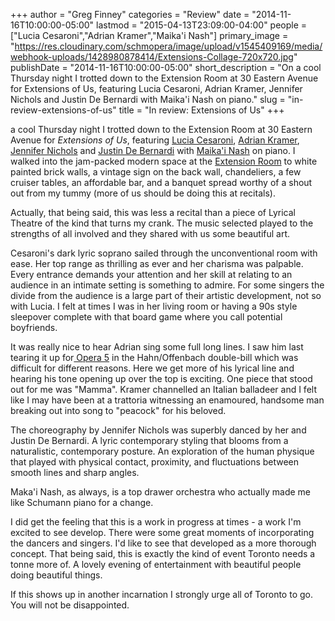 +++
author = "Greg Finney"
categories = "Review"
date = "2014-11-16T10:00:00-05:00"
lastmod = "2015-04-13T23:09:00-04:00"
people = ["Lucia Cesaroni","Adrian Kramer","Maika'i Nash"]
primary_image = "https://res.cloudinary.com/schmopera/image/upload/v1545409169/media/webhook-uploads/1428980878414/Extensions-Collage-720x720.jpg"
publishDate = "2014-11-16T10:00:00-05:00"
short_description = "On a cool Thursday night I trotted down to the Extension Room at 30 Eastern Avenue for Extensions of Us, featuring Lucia Cesaroni, Adrian Kramer, Jennifer Nichols and Justin De Bernardi with Maika&#039;i Nash on piano."
slug = "in-review-extensions-of-us"
title = "In review: Extensions of Us"
+++

 a cool Thursday night I trotted down to the Extension Room at 30 Eastern Avenue for _Extensions of Us_, featuring [Lucia Cesaroni](http://luciacesaroni.com/), [Adrian Kramer](https://twitter.com/aitkramer), [Jennifer Nichols](https://twitter.com/jennemethod) and [Justin De Bernardi](https://twitter.com/justindebz) with [Maika'i Nash](http://maikai.ca/) on piano.
I walked into the jam-packed modern space at the [Extension Room](http://www.extensionmethod.com/) to white painted brick walls, a vintage sign on the back wall, chandeliers, a few cruiser tables, an affordable bar, and a banquet spread worthy of a shout out from my tummy (more of us should be doing this at recitals).

Actually, that being said, this was less a recital than a piece of Lyrical Theatre of the kind that turns my crank. The music selected played to the strengths of all involved and they shared with us some beautiful art.

Cesaroni's dark lyric soprano sailed through the unconventional room with ease. Her top range as thrilling as ever and her charisma was palpable. Every entrance demands your attention and her skill at relating to an audience in an intimate setting is something to admire. For some singers the divide from the audience is a large part of their artistic development, not so with Lucia. I felt at times I was in her living room or having a 90s style sleepover complete with that board game where you call potential boyfriends.

It was really nice to hear Adrian sing some full long lines. I saw him last tearing it up for[ Opera 5](http://www.operafive.com/) in the Hahn/Offenbach double-bill which was difficult for different reasons. Here we get more of his lyrical line and hearing his tone opening up over the top is exciting. One piece that stood out for me was "Mamma". Kramer channelled an Italian balladeer and I felt like I may have been at a trattoria witnessing an enamoured, handsome man breaking out into song to "peacock" for his beloved.

The choreography by Jennifer Nichols was superbly danced by her and Justin De Bernardi. A lyric contemporary styling that blooms from a naturalistic, contemporary posture. An exploration of the human physique that played with physical contact, proximity, and fluctuations between smooth lines and sharp angles.

Maka'i Nash, as always, is a top drawer orchestra who actually made me like Schumann piano for a change.

I did get the feeling that this is a work in progress at times - a work I'm excited to see develop. There were some great moments of incorporating the dancers and singers. I'd like to see that developed as a more thorough concept. That being said, this is exactly the kind of event Toronto needs a tonne more of. A lovely evening of entertainment with beautiful people doing beautiful things.

If this shows up in another incarnation I strongly urge all of Toronto to go. You will not be disappointed.
